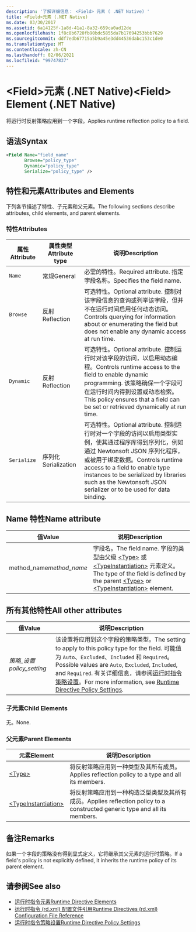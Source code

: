 ```yaml
---
description: '了解详细信息： <Field> 元素 ( .NET Native) '
title: <Field>元素 (.NET Native)
ms.date: 03/30/2017
ms.assetid: 6a14125f-1a8d-41a1-8a32-659ca0ad12de
ms.openlocfilehash: 1f8c8b6720fb90bdc5855da7b17694253bbb7629
ms.sourcegitcommit: ddf7edb67715a5b9a45e3dd44536dabc153c1de0
ms.translationtype: MT
ms.contentlocale: zh-CN
ms.lasthandoff: 02/06/2021
ms.locfileid: "99747837"
---
```

# <a name="field-element-net-native"></a><span data-ttu-id="26bfe-103">\<Field>元素 (.NET Native)</span><span class="sxs-lookup"><span data-stu-id="26bfe-103">\<Field> Element (.NET Native)</span></span>

<span data-ttu-id="26bfe-104">将运行时反射策略应用到一个字段。</span><span class="sxs-lookup"><span data-stu-id="26bfe-104">Applies runtime reflection policy to a field.</span></span>  
  
## <a name="syntax"></a><span data-ttu-id="26bfe-105">语法</span><span class="sxs-lookup"><span data-stu-id="26bfe-105">Syntax</span></span>  
  
```xml  
<Field Name="field_name"  
       Browse="policy_type"  
       Dynamic="policy_type"  
       Serialize="policy_type" />  
```  
  
## <a name="attributes-and-elements"></a><span data-ttu-id="26bfe-106">特性和元素</span><span class="sxs-lookup"><span data-stu-id="26bfe-106">Attributes and Elements</span></span>  

 <span data-ttu-id="26bfe-107">下列各节描述了特性、子元素和父元素。</span><span class="sxs-lookup"><span data-stu-id="26bfe-107">The following sections describe attributes, child elements, and parent elements.</span></span>  
  
### <a name="attributes"></a><span data-ttu-id="26bfe-108">特性</span><span class="sxs-lookup"><span data-stu-id="26bfe-108">Attributes</span></span>  
  
|<span data-ttu-id="26bfe-109">属性</span><span class="sxs-lookup"><span data-stu-id="26bfe-109">Attribute</span></span>|<span data-ttu-id="26bfe-110">属性类型</span><span class="sxs-lookup"><span data-stu-id="26bfe-110">Attribute type</span></span>|<span data-ttu-id="26bfe-111">说明</span><span class="sxs-lookup"><span data-stu-id="26bfe-111">Description</span></span>|  
|---------------|--------------------|-----------------|  
|`Name`|<span data-ttu-id="26bfe-112">常规</span><span class="sxs-lookup"><span data-stu-id="26bfe-112">General</span></span>|<span data-ttu-id="26bfe-113">必需的特性。</span><span class="sxs-lookup"><span data-stu-id="26bfe-113">Required attribute.</span></span> <span data-ttu-id="26bfe-114">指定字段名称。</span><span class="sxs-lookup"><span data-stu-id="26bfe-114">Specifies the field name.</span></span>|  
|`Browse`|<span data-ttu-id="26bfe-115">反射</span><span class="sxs-lookup"><span data-stu-id="26bfe-115">Reflection</span></span>|<span data-ttu-id="26bfe-116">可选特性。</span><span class="sxs-lookup"><span data-stu-id="26bfe-116">Optional attribute.</span></span> <span data-ttu-id="26bfe-117">控制对该字段信息的查询或列举该字段，但并不在运行时间启用任何动态访问。</span><span class="sxs-lookup"><span data-stu-id="26bfe-117">Controls querying for information about or enumerating the field but does not enable any dynamic access at run time.</span></span>|  
|`Dynamic`|<span data-ttu-id="26bfe-118">反射</span><span class="sxs-lookup"><span data-stu-id="26bfe-118">Reflection</span></span>|<span data-ttu-id="26bfe-119">可选特性。</span><span class="sxs-lookup"><span data-stu-id="26bfe-119">Optional attribute.</span></span> <span data-ttu-id="26bfe-120">控制运行时对该字段的访问，以启用动态编程。</span><span class="sxs-lookup"><span data-stu-id="26bfe-120">Controls runtime access to the field to enable dynamic programming.</span></span> <span data-ttu-id="26bfe-121">该策略确保一个字段可在运行时间内得到设置或动态检索。</span><span class="sxs-lookup"><span data-stu-id="26bfe-121">This policy ensures that a field can be set or retrieved dynamically at run time.</span></span>|  
|`Serialize`|<span data-ttu-id="26bfe-122">序列化</span><span class="sxs-lookup"><span data-stu-id="26bfe-122">Serialization</span></span>|<span data-ttu-id="26bfe-123">可选特性。</span><span class="sxs-lookup"><span data-stu-id="26bfe-123">Optional attribute.</span></span> <span data-ttu-id="26bfe-124">控制运行时对一个字段的访问以启用类型实例，使其通过程序库得到序列化，例如通过 Newtonsoft JSON 序列化程序，或被用于绑定数据。</span><span class="sxs-lookup"><span data-stu-id="26bfe-124">Controls runtime access to a field to enable type instances to be serialized by libraries such as the Newtonsoft JSON serializer or to be used for data binding.</span></span>|  
  
## <a name="name-attribute"></a><span data-ttu-id="26bfe-125">Name 特性</span><span class="sxs-lookup"><span data-stu-id="26bfe-125">Name attribute</span></span>  
  
|<span data-ttu-id="26bfe-126">值</span><span class="sxs-lookup"><span data-stu-id="26bfe-126">Value</span></span>|<span data-ttu-id="26bfe-127">说明</span><span class="sxs-lookup"><span data-stu-id="26bfe-127">Description</span></span>|  
|-----------|-----------------|  
|<span data-ttu-id="26bfe-128">method_name</span><span class="sxs-lookup"><span data-stu-id="26bfe-128">*method_name*</span></span>|<span data-ttu-id="26bfe-129">字段名。</span><span class="sxs-lookup"><span data-stu-id="26bfe-129">The field name.</span></span> <span data-ttu-id="26bfe-130">字段的类型由父级 [\<Type>](type-element-net-native.md) 或 [\<TypeInstantiation>](typeinstantiation-element-net-native.md) 元素定义。</span><span class="sxs-lookup"><span data-stu-id="26bfe-130">The type of the field is defined by the parent [\<Type>](type-element-net-native.md) or [\<TypeInstantiation>](typeinstantiation-element-net-native.md) element.</span></span>|  
  
## <a name="all-other-attributes"></a><span data-ttu-id="26bfe-131">所有其他特性</span><span class="sxs-lookup"><span data-stu-id="26bfe-131">All other attributes</span></span>  
  
|<span data-ttu-id="26bfe-132">值</span><span class="sxs-lookup"><span data-stu-id="26bfe-132">Value</span></span>|<span data-ttu-id="26bfe-133">说明</span><span class="sxs-lookup"><span data-stu-id="26bfe-133">Description</span></span>|  
|-----------|-----------------|  
|<span data-ttu-id="26bfe-134">*策略_设置*</span><span class="sxs-lookup"><span data-stu-id="26bfe-134">*policy_setting*</span></span>|<span data-ttu-id="26bfe-135">该设置将应用到这个字段的策略类型。</span><span class="sxs-lookup"><span data-stu-id="26bfe-135">The setting to apply to this policy type for the field.</span></span> <span data-ttu-id="26bfe-136">可能值为 `Auto`、`Excluded`、`Included` 和 `Required`。</span><span class="sxs-lookup"><span data-stu-id="26bfe-136">Possible values are `Auto`, `Excluded`, `Included`, and `Required`.</span></span> <span data-ttu-id="26bfe-137">有关详细信息，请参阅[运行时指令策略设置](runtime-directive-policy-settings.md)。</span><span class="sxs-lookup"><span data-stu-id="26bfe-137">For more information, see [Runtime Directive Policy Settings](runtime-directive-policy-settings.md).</span></span>|  
  
### <a name="child-elements"></a><span data-ttu-id="26bfe-138">子元素</span><span class="sxs-lookup"><span data-stu-id="26bfe-138">Child Elements</span></span>  

 <span data-ttu-id="26bfe-139">无。</span><span class="sxs-lookup"><span data-stu-id="26bfe-139">None.</span></span>  
  
### <a name="parent-elements"></a><span data-ttu-id="26bfe-140">父元素</span><span class="sxs-lookup"><span data-stu-id="26bfe-140">Parent Elements</span></span>  
  
|<span data-ttu-id="26bfe-141">元素</span><span class="sxs-lookup"><span data-stu-id="26bfe-141">Element</span></span>|<span data-ttu-id="26bfe-142">说明</span><span class="sxs-lookup"><span data-stu-id="26bfe-142">Description</span></span>|  
|-------------|-----------------|  
|[\<Type>](type-element-net-native.md)|<span data-ttu-id="26bfe-143">将反射策略应用到一种类型及其所有成员。</span><span class="sxs-lookup"><span data-stu-id="26bfe-143">Applies reflection policy to a type and all its members.</span></span>|  
|[\<TypeInstantiation>](typeinstantiation-element-net-native.md)|<span data-ttu-id="26bfe-144">将反射策略应用到一种构造泛型类型及其所有成员。</span><span class="sxs-lookup"><span data-stu-id="26bfe-144">Applies reflection policy to a constructed generic type and all its members.</span></span>|  
  
## <a name="remarks"></a><span data-ttu-id="26bfe-145">备注</span><span class="sxs-lookup"><span data-stu-id="26bfe-145">Remarks</span></span>  

 <span data-ttu-id="26bfe-146">如果一个字段的策略没有得到显式定义，它将继承其父元素的运行时策略。</span><span class="sxs-lookup"><span data-stu-id="26bfe-146">If a field's policy is not explicitly defined, it inherits the runtime policy of its parent element.</span></span>  
  
## <a name="see-also"></a><span data-ttu-id="26bfe-147">请参阅</span><span class="sxs-lookup"><span data-stu-id="26bfe-147">See also</span></span>

- [<span data-ttu-id="26bfe-148">运行时指令元素</span><span class="sxs-lookup"><span data-stu-id="26bfe-148">Runtime Directive Elements</span></span>](runtime-directive-elements.md)
- [<span data-ttu-id="26bfe-149">运行时指令 (rd.xml) 配置文件引用</span><span class="sxs-lookup"><span data-stu-id="26bfe-149">Runtime Directives (rd.xml) Configuration File Reference</span></span>](runtime-directives-rd-xml-configuration-file-reference.md)
- [<span data-ttu-id="26bfe-150">运行时指令策略设置</span><span class="sxs-lookup"><span data-stu-id="26bfe-150">Runtime Directive Policy Settings</span></span>](runtime-directive-policy-settings.md)
